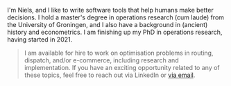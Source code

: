 <!--
.. title: About me
.. slug: index
.. date: 2020-11-23 23:19:57 UTC+01:00
.. updated: 2024-02-27 12:45 UTC+01:00
.. tags: 
.. category: 
.. link: 
.. description: 
.. type: text
-->

I'm Niels, and I like to write software tools that help humans make better decisions.
I hold a master's degree in operations research (cum laude) from the University of Groningen, and I also have a background in (ancient) history and econometrics.
I am finishing up my PhD in operations research, having started in 2021.

> I am available for hire to work on optimisation problems in routing, dispatch, and/or e-commerce, including research and implementation.
> If you have an exciting opportunity related to any of these topics, feel free to reach out via LinkedIn or [via email](mailto:n.wouda@apium.nl).
